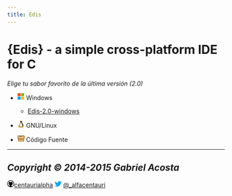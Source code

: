 ```yaml
---
title: Edis
---
```


{Edis} - a simple cross-platform IDE for C
==========================================

*Elige tu sabor favorito de la última versión (2.0)*

* ![alt tag](/img/windows.png) Windows
   * [Edis-2.0-windows](https://#)
* ![alt tag](/img/linux.png)  GNU/Linux
 
* ![alt tag](/img/fuente.gif) Código Fuente
   
---
*Copyright © 2014-2015 Gabriel Acosta*
---
![alt tag](/img/github.png)[centaurialpha](http://github.com/centaurialpha) ![alt tag](/img/twitter.png) [@_alfacentauri](http://twitter.com/_alfacentauri)
